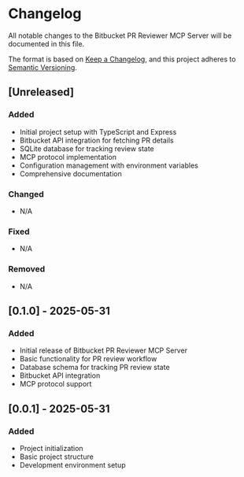 # Changelog

All notable changes to the Bitbucket PR Reviewer MCP Server will be documented in this file.

The format is based on [Keep a Changelog](https://keepachangelog.com/en/1.0.0/),
and this project adheres to [Semantic Versioning](https://semver.org/spec/v2.0.0.html).

## [Unreleased]

### Added
- Initial project setup with TypeScript and Express
- Bitbucket API integration for fetching PR details
- SQLite database for tracking review state
- MCP protocol implementation
- Configuration management with environment variables
- Comprehensive documentation

### Changed
- N/A

### Fixed
- N/A

### Removed
- N/A

## [0.1.0] - 2025-05-31

### Added
- Initial release of Bitbucket PR Reviewer MCP Server
- Basic functionality for PR review workflow
- Database schema for tracking PR review state
- Bitbucket API integration
- MCP protocol support

## [0.0.1] - 2025-05-31

### Added
- Project initialization
- Basic project structure
- Development environment setup
